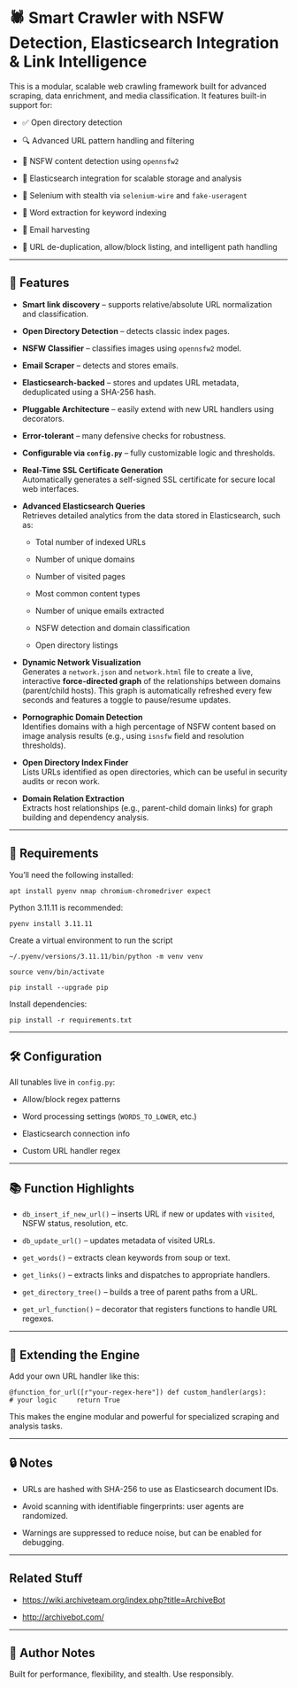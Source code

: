 # 🕷️ Smart Crawler with NSFW Detection, Elasticsearch Integration & Link Intelligence

This is a modular, scalable web crawling framework built for advanced scraping, data enrichment, and media classification. It features built-in support for:

-   ✅ Open directory detection
    
-   🔍 Advanced URL pattern handling and filtering
    
-   🧠 NSFW content detection using `opennsfw2`
    
-   🧱 Elasticsearch integration for scalable storage and analysis
    
-   🦾 Selenium with stealth via `selenium-wire` and `fake-useragent`
    
-   🧠 Word extraction for keyword indexing
    
-   🔗 Email harvesting
    
-   📂 URL de-duplication, allow/block listing, and intelligent path handling
    

* * *

## 🚀 Features

-   **Smart link discovery** – supports relative/absolute URL normalization and classification.
    
-   **Open Directory Detection** – detects classic index pages.
    
-   **NSFW Classifier** – classifies images using `opennsfw2` model.
    
-   **Email Scraper** – detects and stores emails.
    
-   **Elasticsearch-backed** – stores and updates URL metadata, deduplicated using a SHA-256 hash.
    
-   **Pluggable Architecture** – easily extend with new URL handlers using decorators.
    
-   **Error-tolerant** – many defensive checks for robustness.
    
-   **Configurable via `config.py`** – fully customizable logic and thresholds.

-   **Real-Time SSL Certificate Generation**  
    Automatically generates a self-signed SSL certificate for secure local web interfaces.
    
-   **Advanced Elasticsearch Queries**  
    Retrieves detailed analytics from the data stored in Elasticsearch, such as:
    
    -   Total number of indexed URLs
        
    -   Number of unique domains
        
    -   Number of visited pages
        
    -   Most common content types
        
    -   Number of unique emails extracted
        
    -   NSFW detection and domain classification
        
    -   Open directory listings
        
-   **Dynamic Network Visualization**  
    Generates a `network.json` and `network.html` file to create a live, interactive **force-directed graph** of the relationships between domains (parent/child hosts). This graph is automatically refreshed every few seconds and features a toggle to pause/resume updates.
    
-   **Pornographic Domain Detection**  
    Identifies domains with a high percentage of NSFW content based on image analysis results (e.g., using `isnsfw` field and resolution thresholds).
    
-   **Open Directory Index Finder**  
    Lists URLs identified as open directories, which can be useful in security audits or recon work.
    
-   **Domain Relation Extraction**  
    Extracts host relationships (e.g., parent-child domain links) for graph building and dependency analysis.



* * *

## 🧱 Requirements

You’ll need the following installed:

`apt install pyenv nmap chromium-chromedriver expect`

Python 3.11.11 is recommended:

`pyenv install 3.11.11`

Create a virtual environment to run the script

`~/.pyenv/versions/3.11.11/bin/python -m venv venv`

`source venv/bin/activate`

`pip install --upgrade pip`

Install dependencies:

`pip install -r requirements.txt`


* * *

## 🛠️ Configuration

All tunables live in `config.py`:

-   Allow/block regex patterns
    
-   Word processing settings (`WORDS_TO_LOWER`, etc.)
    
-   Elasticsearch connection info
    
-   Custom URL handler regex
    

* * *

## 📚 Function Highlights

-   `db_insert_if_new_url()` – inserts URL if new or updates with `visited`, NSFW status, resolution, etc.
    
-   `db_update_url()` – updates metadata of visited URLs.
    
-   `get_words()` – extracts clean keywords from soup or text.
    
-   `get_links()` – extracts links and dispatches to appropriate handlers.
    
-   `get_directory_tree()` – builds a tree of parent paths from a URL.
    
-   `get_url_function()` – decorator that registers functions to handle URL regexes.
    

* * *

## 🧩 Extending the Engine

Add your own URL handler like this:


`@function_for_url([r"your-regex-here"]) def custom_handler(args):     # your logic     return True`

This makes the engine modular and powerful for specialized scraping and analysis tasks.

* * *

## 🔒 Notes

-   URLs are hashed with SHA-256 to use as Elasticsearch document IDs.
    
-   Avoid scanning with identifiable fingerprints: user agents are randomized.
    
-   Warnings are suppressed to reduce noise, but can be enabled for debugging.
    
* * *

## Related Stuff

- https://wiki.archiveteam.org/index.php?title=ArchiveBot

- http://archivebot.com/

* * *
## 💬 Author Notes

Built for performance, flexibility, and stealth. Use responsibly.

